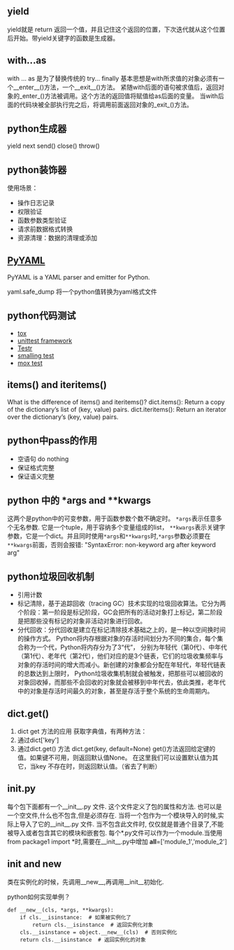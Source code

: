 ## yield
yield就是 return 返回一个值，并且记住这个返回的位置，下次迭代就从这个位置后开始。带yield关键字的函数是生成器。

## with...as
with ... as 是为了替换传统的 try... finally 
基本思想是with所求值的对象必须有一个__enter__()方法，一个__exit__()方法。
紧随with后面的语句被求值后，返回对象的_enter_()方法被调用。这个方法的返回值将赋值给as后面的变量。
当with后面的代码块被全部执行完之后，将调用前面返回对象的_exit_()方法。

## python生成器
yield
next
send()
close()
throw()

## python装饰器
使用场景：
- 操作日志记录
- 权限验证
- 函数参数类型验证
- 请求前数据格式转换
- 资源清理：数据的清理或添加

## [PyYAML](http://pyyaml.org/wiki/PyYAMLDocumentation)
PyYAML is a YAML parser and emitter for Python.

yaml.safe_dump 将一个python值转换为yaml格式文件

## python代码测试
- [tox](https://tox.readthedocs.io/en/latest/)
- [unittest framework](https://docs.python.org/2/library/unittest.html)
- [Testr](https://wiki.openstack.org/wiki/Testr)
- [smalling test](https://wiki.openstack.org/wiki/SmallTestingGuide)
- [mox test](http://blog.csdn.net/quqi99/article/details/8533071)

## items() and iteritems()
What is the difference of items() and iteritems()?
dict.items(): Return a copy of the dictionary’s list of (key, value) pairs.
dict.iteritems(): Return an iterator over the dictionary’s (key, value) pairs.

## python中pass的作用
- 空语句  do nothing
- 保证格式完整
- 保证语义完整

## python 中的 *args and **kwargs
这两个是python中的可变参数，用于函数参数个数不确定时。 `*args`表示任意多个无名参数. 它是一个tuple，用于容纳多个变量组成的list，
`**kwargs`表示关键字参数，它是一个dict。并且同时使用`*args`和`**kwargs`时,`*args`参数必须要在`**kwargs`前面，否则会报错: "SyntaxError: non-keyword arg after keyword arg"

## python垃圾回收机制
- 引用计数
- 标记清除，基于追踪回收（tracing GC）技术实现的垃圾回收算法。它分为两个阶段：第一阶段是标记阶段，GC会把所有的活动对象打上标记，第二阶段是把那些没有标记的对象非活动对象进行回收。
- 分代回收：分代回收是建立在标记清除技术基础之上的，是一种以空间换时间的操作方式。 Python将内存根据对象的存活时间划分为不同的集合，每个集合称为一个代，Python将内存分为了3“代”，
分别为年轻代（第0代）、中年代（第1代）、老年代（第2代），他们对应的是3个链表，它们的垃圾收集频率与对象的存活时间的增大而减小。新创建的对象都会分配在年轻代，年轻代链表的总数达到上限时，
Python垃圾收集机制就会被触发，把那些可以被回收的对象回收掉，而那些不会回收的对象就会被移到中年代去，依此类推，老年代中的对象是存活时间最久的对象，甚至是存活于整个系统的生命周期内。

## dict.get()
1. dict get 方法的应用
获取字典值，有两种方法：
1. 通过dict['key'] 
2. 通过dict.get() 方法
dict.get(key, default=None)
get()方法返回给定键的值。如果键不可用，则返回默认值None。
在这里我们可以设置默认值为其它，当key 不存在时，则返回默认值。（省去了判断）

## __init__.py
每个包下面都有一个__init__.py 文件. 这个文件定义了包的属性和方法. 也可以是一个空文件,什么也不包含,但是必须存在. 当将一个包作为一个模块导入的时候,实际上导入了它的__init__.py 文件.
当不包含此文件时, 仅仅就是普通个目录了,不能被导入或者包含其它的模块和嵌套包.
每个*.py文件可以作为一个module.当使用from package1 import *时,需要在__init__.py中增加 __all__=['module_1','module_2']


## __init__ and __new__
类在实例化的时候，先调用__new__,再调用__init__初始化.

python如何实现单例？
```
def __new__(cls, *args, **kwargs):
	if cls.__isinstance:  # 如果被实例化了
		return cls.__isinstance  # 返回实例化对象
	cls.__isinstance = object.__new__(cls)  # 否则实例化
	return cls.__isinstance  # 返回实例化的对象
```